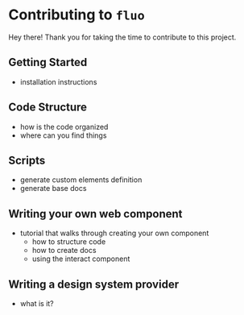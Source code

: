 # Contributing to `fluo`

Hey there! Thank you for taking the time to contribute to this project.

## Getting Started
- installation instructions

## Code Structure
- how is the code organized
- where can you find things

## Scripts
- generate custom elements definition
- generate base docs

## Writing your own web component
- tutorial that walks through creating your own component
    - how to structure code
    - how to create docs
    - using the interact component

## Writing a design system provider
- what is it?

